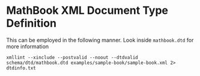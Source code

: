 # MathBook XML Document Type Definition

This can be employed in the following manner.  Look inside `mathbook.dtd` for more information

`xmllint --xinclude --postvalid --noout --dtdvalid schema/dtd/mathbook.dtd examples/sample-book/sample-book.xml 2> dtdinfo.txt`
